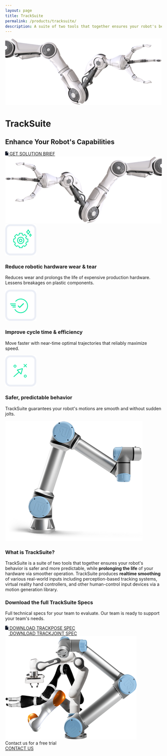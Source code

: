 ```yaml
---
layout: page
title: TrackSuite
permalink: /products/tracksuite/
description: A suite of two tools that together ensures your robot's behavior is safer and more predictable.
---
```

<div class="tracksuite-section-main">
    <div class="row">
        <div class="col-4 col-sm-4">
            <img class="img-fluid float-left" src="/assets/images/tracksuite/robot-hand-left.png"/>
        </div>
        <div class="col-auto col-sm-4">
            <div class="row justify-content-center">
                <h1>TrackSuite</h1>
            </div>
            <h2>Enhance Your Robot's Capabilities</h2>
            <div class="row justify-content-center">
                <a href="/docs/tracksuite/TrackSuiteSolution.pdf" class="btn">
                    <img src="/assets/images/tracksuite/doc-logo.png"/>
                    GET SOLUTION BRIEF
                </a>
            </div>
        </div>
        <div class="col-4 col-sm-4">
            <img class="img-fluid float-right" src="/assets/images/tracksuite/robot-hand-right.png"/>
        </div>
    </div>
</div>
<div class="container-fluid bg-grey">
    <div class="container">
        <div class="tracksuite-card-wrapper">
            <div class="col-4 tracksuite-card-single">
                <img class="mx-auto d-block" src="/assets/images/tracksuite/1.png" alt="Reduce robotic hardware wear & tear">
                <h3>Reduce robotic hardware wear & tear</h3>
                <p>Reduces wear and prolongs the life of expensive production hardware. Lessens breakages on plastic components.</p>
            </div>
            <div class="col-4 tracksuite-card-single">
                <img class="mx-auto d-block" src="/assets/images/tracksuite/2.png" alt="Improve Cycle Time">
                <h3>Improve cycle time & efficiency</h3>
                <p>Move faster with near-time optimal trajectories that reliably maximize speed.</p>
            </div>
            <div class="col-4 tracksuite-card-single">
                <img class="mx-auto d-block" src="/assets/images/tracksuite/3.png" alt="Safer, predictable behavior">
                <h3>Safer, predictable behavior</h3>
                <p>TrackSuite guarantees your robot's motions are smooth and without sudden jolts.</p>
            </div>
        </div>
    </div>
    <div class="container">
        <div class="tracksuite-big-card-single">
            <div class="row align-items-center">
                <div class="col-12 col-lg-6">
                    <img src="/assets/images/tracksuite/ur-5-robot.png"/>
                </div>
                <div class="col-12 col-lg-6">
                    <h3>What is TrackSuite?</h3>
                    <p>
                        TrackSuite is a suite of two tools that together ensures your robot's behavior is safer and more predictable, while <b>prolonging the life</b> of your hardware via smoother operation. TrackSuite produces <b>realtime smoothing</b> of various real-world inputs including perception-based tracking systems, virtual reality hand controllers, and other human-control input devices via a motion generation library.
                    </p>
                </div>
            </div>
        </div>
        <div class="tracksuite-big-card-single tracksuite-big-card-single-blue">
            <div class="row row-flex flex-wrap-reverse">
                <div class="col-12 col-lg-7">
                    <h3>Download the full TrackSuite Specs</h3>
                    <p>
                        Full technical specs for your team to evaluate. Our team is ready to support your team's needs.
                    </p>
                    <div class="row text-center">
                        <div class="col">
                            <a href="/docs/tracksuite/TrackPoseTechnicalSpec.pdf" class="btn">
                                <img src="/assets/images/tracksuite/doc-logo.png"/>
                                DOWNLOAD TRACKPOSE SPEC
                            </a>
                        </div>
                        <div class="col">
                            <a href="/docs/tracksuite/TrackJointTechnicalSpec.pdf" class="btn btn-blue">
                                <img src="/assets/images/tracksuite/doc-logo-white.png"/>
                                DOWNLOAD TRACKJOINT SPEC
                            </a>
                        </div>
                    </div>
                </div>
                <div class="col-12 col-lg-5">
                    <img class="img-fluid float-right" src="/assets/images/tracksuite/picknik-hero.png"/>
                </div>
            </div>
        </div>
    </div>
</div>
<div class="tracksuite-footer">
    <div class="row">
        <div class="col-12">
            <div class="row justify-content-center">
                <div class=" contact-font">
                    Contact us for a free trial
                </div>
            </div>
            <div class="row justify-content-center">
                <a href="/connect" class="btn btn-white">
                    CONTACT US
                </a>
            </div>
        </div>
    </div>
</div>
